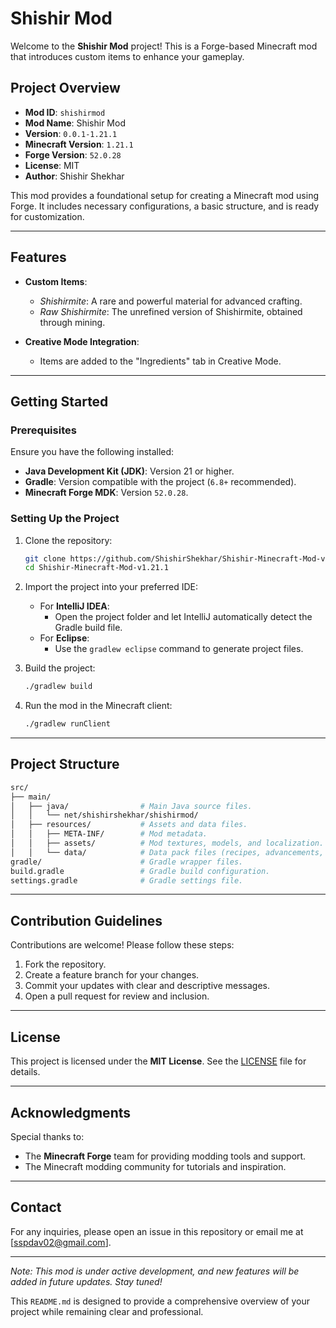 # Shishir Mod

Welcome to the **Shishir Mod** project! This is a Forge-based Minecraft mod that introduces custom items to enhance your gameplay.

## Project Overview

- **Mod ID**: `shishirmod`
- **Mod Name**: Shishir Mod
- **Version**: `0.0.1-1.21.1`
- **Minecraft Version**: `1.21.1`
- **Forge Version**: `52.0.28`
- **License**: MIT
- **Author**: Shishir Shekhar

This mod provides a foundational setup for creating a Minecraft mod using Forge. It includes necessary configurations, a basic structure, and is ready for customization.

---

## Features

- **Custom Items**:
  - *Shishirmite*: A rare and powerful material for advanced crafting.
  - *Raw Shishirmite*: The unrefined version of Shishirmite, obtained through mining.

- **Creative Mode Integration**:
  - Items are added to the "Ingredients" tab in Creative Mode.

---

## Getting Started

### Prerequisites

Ensure you have the following installed:

- **Java Development Kit (JDK)**: Version 21 or higher.
- **Gradle**: Version compatible with the project (`6.8+` recommended).
- **Minecraft Forge MDK**: Version `52.0.28`.

### Setting Up the Project

1. Clone the repository:

   ```bash
   git clone https://github.com/ShishirShekhar/Shishir-Minecraft-Mod-v1.21.1.git
   cd Shishir-Minecraft-Mod-v1.21.1
   ```

2. Import the project into your preferred IDE:
   - For **IntelliJ IDEA**:
     - Open the project folder and let IntelliJ automatically detect the Gradle build file.
   - For **Eclipse**:
     - Use the `gradlew eclipse` command to generate project files.

3. Build the project:

   ```bash
   ./gradlew build
   ```

4. Run the mod in the Minecraft client:

   ```bash
   ./gradlew runClient
   ```

---

## Project Structure

```bash
src/
├── main/
│   ├── java/                # Main Java source files.
│   │   └── net/shishirshekhar/shishirmod/
│   ├── resources/           # Assets and data files.
│   │   ├── META-INF/        # Mod metadata.
│   │   ├── assets/          # Mod textures, models, and localization.
│   │   └── data/            # Data pack files (recipes, advancements, etc.).
gradle/                      # Gradle wrapper files.
build.gradle                 # Gradle build configuration.
settings.gradle              # Gradle settings file.
```

---

## Contribution Guidelines

Contributions are welcome! Please follow these steps:

1. Fork the repository.  
2. Create a feature branch for your changes.  
3. Commit your updates with clear and descriptive messages.  
4. Open a pull request for review and inclusion.  

---

## License

This project is licensed under the **MIT License**. See the [LICENSE](LICENSE) file for details.

---

## Acknowledgments

Special thanks to:

- The **Minecraft Forge** team for providing modding tools and support.
- The Minecraft modding community for tutorials and inspiration.

---

## Contact

For any inquiries, please open an issue in this repository or email me at [sspdav02@gmail.com].

---

*Note: This mod is under active development, and new features will be added in future updates. Stay tuned!*

This `README.md` is designed to provide a comprehensive overview of your project while remaining clear and professional.
